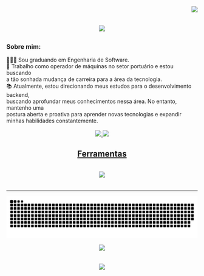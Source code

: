 
<img align="right" src="https://visitor-badge.laobi.icu/badge?page_id=DANR1BEIRO.DANR1BEIRO" />

<h1 align="center">
    <img src="https://readme-typing-svg.herokuapp.com/?font=Righteous&size=35&center=true&vCenter=true&width=500&height=70&duration=4000&lines=Hello+World!+👋;+I'm+Daniel+Ribeiro!;" />
</h1>

<h3 align="left">Sobre mim: </h3>
<div align="left">
👨🏻‍🎓 Sou graduando em Engenharia de Software.<br>
💼 Trabalho como operador de máquinas no setor portuário e estou buscando<br>
a tão sonhada mudança de carreira para a área da tecnologia.<br>
📚 Atualmente, estou direcionando meus estudos para o desenvolvimento backend,<br> buscando aprofundar
meus conhecimentos nessa área. No entanto, mantenho uma<br>postura aberta e proativa para aprender
novas tecnologias e expandir minhas habilidades constantemente.

 </div>
 <br/>

 
<div align="center"> 
  <a href="mailto:danribeirodev@gmail.com">
    <img src="https://img.shields.io/badge/Gmail-333333?style=for-the-badge&logo=gmail&logoColor=red" />
  </a>
  <a href="https://www.linkedin.com/in/danr1beiro/" target="_blank">
    <img src="https://img.shields.io/badge/LinkedIn-0077B5?style=for-the-badge&logo=linkedin&logoColor=white" target="_blank" />


  <h2 align="center"> Ferramentas</h2>
  <br/>
<div align="center">
    <img src="https://skillicons.dev/icons?i=git,github,java,python,vscode" /><br>
</div>

<br/>
<hr/>

<picture>
  <source media="(prefers-color-scheme: dark)" srcset="https://raw.githubusercontent.com/DANR1BEIRO/DANR1BEIRO/output/github-snake-dark.svg" />
  <source media="(prefers-color-scheme: light)" srcset="https://raw.githubusercontent.com/DANR1BEIRO/DANR1BEIRO/output/github-snake.svg" />
  <img alt="github-snake" src="https://raw.githubusercontent.com/DANR1BEIRO/DANR1BEIRO/output/github-snake.svg" />
</picture>


<p><img src="https://s3.gifyu.com/images/b2AuG.gif"></p>

<div align="center">
    <br/>
    <img height="180em" src="https://github-readme-stats.vercel.app/api/top-langs/?username=DANR1BEIRO&layout=compact&langs_count=16&theme=gotham"/>
</div>

  
